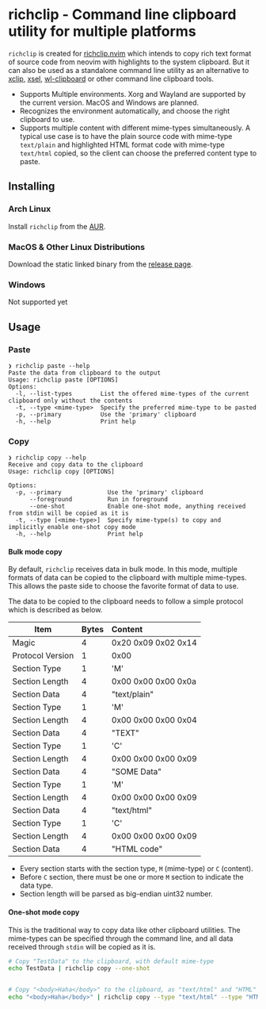# richclip - Command line clipboard utility for multiple platforms

`richclip` is created for [richclip.nvim](https://github.com/beeender/richclip.nvim)
which intends to copy rich text format of source code from neovim with
highlights to the system clipboard. But it can also be used as a standalone
command line utility as an alternative to [xclip](https://github.com/astrand/xclip),
[xsel](https://github.com/astrand/xclip), [wl-clipboard](https://github.com/bugaevc/wl-clipboard)
or other command line clipboard tools.

- Supports Multiple environments. Xorg and Wayland are supported by the current
  version. MacOS and Windows are planned.
- Recognizes the environment automatically, and choose the right clipboard to
  use.
- Supports multiple content with different mime-types simultaneously. A typical
  use case is to have the plain source code with mime-type `text/plain` and
  highlighted HTML format code with mime-type `text/html` copied, so the client
  can choose the preferred content type to paste.

## Installing

### Arch Linux

Install `richclip` from the [AUR](https://aur.archlinux.org/packages/richclip).

### MacOS & Other Linux Distributions

Download the static linked binary from the [release page](https://github.com/beeender/richclip/releases).

### Windows

Not supported yet

## Usage

### Paste

```
❯ richclip paste --help
Paste the data from clipboard to the output
Usage: richclip paste [OPTIONS]
Options:
  -l, --list-types        List the offered mime-types of the current clipboard only without the contents
  -t, --type <mime-type>  Specify the preferred mime-type to be pasted
  -p, --primary           Use the 'primary' clipboard
  -h, --help              Print help
```

### Copy

```
❯ richclip copy --help
Receive and copy data to the clipboard
Usage: richclip copy [OPTIONS]

Options:
  -p, --primary             Use the 'primary' clipboard
      --foreground          Run in foreground
      --one-shot            Enable one-shot mode, anything received from stdin will be copied as it is
  -t, --type [<mime-type>]  Specify mime-type(s) to copy and implicitly enable one-shot copy mode
  -h, --help                Print help
```

#### Bulk mode copy

By default, `richclip` receives data in bulk mode. In this mode, multiple formats
of data can be copied to the clipboard with multiple mime-types. This allows
the paste side to choose the favorite format of data to use.

The data to be copied to the clipboard needs to follow a simple protocol which
is described as below.

| Item             | Bytes    | Content             |
|------------------| :------- | :------------------ |
| Magic            | 4        | 0x20 0x09 0x02 0x14 |
| Protocol Version | 1        | 0x00                |
| Section Type     | 1        | 'M'                 |
| Section Length   | 4        | 0x00 0x00 0x00 0x0a |
| Section Data     | 4        | "text/plain"        |
| Section Type     | 1        | 'M'                 |
| Section Length   | 4        | 0x00 0x00 0x00 0x04 |
| Section Data     | 4        | "TEXT"              |
| Section Type     | 1        | 'C'                 |
| Section Length   | 4        | 0x00 0x00 0x00 0x09 |
| Section Data     | 4        | "SOME Data"         |
| Section Type     | 1        | 'M'                 |
| Section Length   | 4        | 0x00 0x00 0x00 0x09 |
| Section Data     | 4        | "text/html"         |
| Section Type     | 1        | 'C'                 |
| Section Length   | 4        | 0x00 0x00 0x00 0x09 |
| Section Data     | 4        | "HTML code"         |

- Every section starts with the section type, `M` (mime-type) or `C` (content).
- Before `C` section, there must be one or more `M` section to indicate the data type.
- Section length will be parsed as big-endian uint32 number.

#### One-shot mode copy

This is the traditional way to copy data like other clipboard utilities. The
mime-types can be specified through the command line, and all data received
through `stdin` will be copied as it is.

```bash
# Copy "TestData" to the clipboard, with default mime-type
echo TestData | richclip copy --one-shot


# Copy "<body>Haha</body>" to the clipboard, as "text/html" and "HTML"
echo "<body>Haha</body>" | richclip copy --type "text/html" --type "HTML"
```

